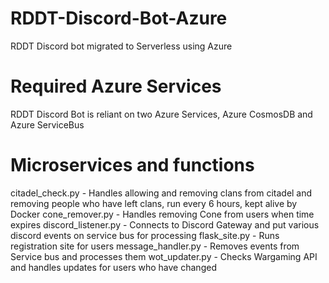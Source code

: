 # RDDT-Discord-Bot-Azure
RDDT Discord bot migrated to Serverless using Azure

# Required Azure Services
RDDT Discord Bot is reliant on two Azure Services, Azure CosmosDB and Azure ServiceBus

# Microservices and functions
citadel_check.py - Handles allowing and removing clans from citadel and removing people who have left clans, run every 6 hours, kept alive by Docker
cone_remover.py - Handles removing Cone from users when time expires
discord_listener.py - Connects to Discord Gateway and put various discord events on service bus for processing
flask_site.py - Runs registration site for users
message_handler.py - Removes events from Service bus and processes them
wot_updater.py - Checks Wargaming API and handles updates for users who have changed
